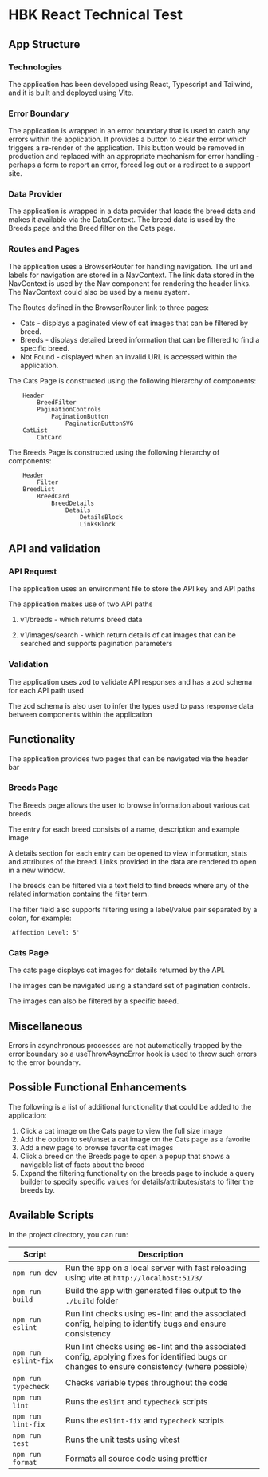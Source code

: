 # HBK React Technical Test

## App Structure

### Technologies

The application has been developed using React, Typescript and Tailwind, and it is built and deployed using Vite.

### Error Boundary

The application is wrapped in an error boundary that is used to catch any errors within the application. It provides a button to clear the error which triggers a re-render of the application. This button would be removed in production and replaced with an appropriate mechanism for error handling - perhaps a form to report an error, forced log out or a redirect to a support site.

### Data Provider

The application is wrapped in a data provider that loads the breed data and makes it available via the DataContext. The breed data is used by the Breeds page and the Breed filter on the Cats page.

### Routes and Pages

The application uses a BrowserRouter for handling navigation. The url and labels for navigation are stored in a NavContext. The link data stored in the NavContext is used by the Nav component for rendering the header links. The NavContext could also be used by a menu system.

The Routes defined in the BrowserRouter link to three pages:

- Cats - displays a paginated view of cat images that can be filtered by breed.
- Breeds - displays detailed breed information that can be filtered to find a specific breed.
- Not Found - displayed when an invalid URL is accessed within the application.

The Cats Page is constructed using the following hierarchy of components:
```
    Header
        BreedFilter       
        PaginationControls    
            PaginationButton
                PaginationButtonSVG
    CatList
        CatCard
```

The Breeds Page is constructed using the following hierarchy of components:
```  
    Header
        Filter
    BreedList
        BreedCard
            BreedDetails
                Details
                    DetailsBlock
                    LinksBlock
```
      
## API and validation

### API Request

The application uses an environment file to store the API key and API paths

The application makes use of two API paths 

1. v1/breeds - which returns breed data

2. v1/images/search - which return details of cat images that can be searched and supports pagination parameters

### Validation

The application uses zod to validate API responses and has a zod schema for each API path used

The zod schema is also user to infer the types used to pass response data between components within the application 


## Functionality

The application provides two pages that can be navigated via the header bar

### Breeds Page

The Breeds page allows the user to browse information about various cat breeds

The entry for each breed consists of a name, description and example image

A details section for each entry can be opened to view information, stats and attributes of the breed. Links provided in the data are rendered to open in a new window.

The breeds can be filtered via a text field to find breeds where any of the related information contains the filter term.

The filter field also supports filtering using a label/value pair separated by a colon, for example:

```
'Affection Level: 5'
```

### Cats Page

The cats page displays cat images for details returned by the API.

The images can be navigated using a standard set of pagination controls.

The images can also be filtered by a specific breed.

## Miscellaneous 

Errors in asynchronous processes are not automatically trapped by the error boundary so a useThrowAsyncError hook is used to throw such errors to the error boundary.


## Possible Functional Enhancements

The following is a list of additional functionality that could be added to the application:

1. Click a cat image on the Cats page to view the full size image
2. Add the option to set/unset a cat image on the Cats page as a favorite
3. Add a new page to browse favorite cat images 
4. Click a breed on the Breeds page to open a popup that shows a navigable list of facts about the breed 
5. Expand the filtering functionality on the breeds page to include a query builder to specify specific values for details/attributes/stats to filter the breeds by.

## Available Scripts

In the project directory, you can run:


| Script               | Description |
|----------------------|------------------------------------------------------------------------------------------|
| `npm run dev`        | Run the app on a local server with fast reloading using vite at `http://localhost:5173/` |
| `npm run build`      | Build the app with generated files output to the `./build` folder |
| `npm run eslint`     | Run lint checks using es-lint and the associated config, helping to identify bugs and ensure consistency |
| `npm run eslint-fix` | Run lint checks using es-lint and the associated config, applying fixes for identified bugs or changes to ensure consistency (where possible) |
| `npm run typecheck`  | Checks variable types throughout the code |
| `npm run lint`       | Runs the `eslint` and `typecheck` scripts
| `npm run lint-fix`   | Runs the `eslint-fix` and `typecheck` scripts
| `npm run test`       | Runs the unit tests using vitest |
| `npm run format`     | Formats all source code using prettier |
